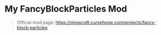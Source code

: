 # My FancyBlockParticles Mod

>Official mod page: https://minecraft.curseforge.com/projects/fancy-block-particles
